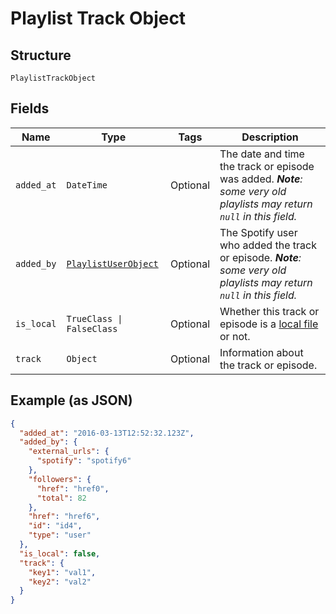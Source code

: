 
# Playlist Track Object

## Structure

`PlaylistTrackObject`

## Fields

| Name | Type | Tags | Description |
|  --- | --- | --- | --- |
| `added_at` | `DateTime` | Optional | The date and time the track or episode was added. _**Note**: some very old playlists may return `null` in this field._ |
| `added_by` | [`PlaylistUserObject`](../../doc/models/playlist-user-object.md) | Optional | The Spotify user who added the track or episode. _**Note**: some very old playlists may return `null` in this field._ |
| `is_local` | `TrueClass \| FalseClass` | Optional | Whether this track or episode is a [local file](/documentation/web-api/concepts/playlists/#local-files) or not. |
| `track` | `Object` | Optional | Information about the track or episode. |

## Example (as JSON)

```json
{
  "added_at": "2016-03-13T12:52:32.123Z",
  "added_by": {
    "external_urls": {
      "spotify": "spotify6"
    },
    "followers": {
      "href": "href0",
      "total": 82
    },
    "href": "href6",
    "id": "id4",
    "type": "user"
  },
  "is_local": false,
  "track": {
    "key1": "val1",
    "key2": "val2"
  }
}
```

